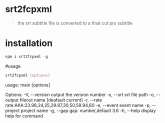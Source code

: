 # srt2fcpxml

> the srt subtitle file is converted to a final cut pro subtitle

# installation

```js
npm i srt2fcpxml -g
```

#usage

```bash
srt2fcpxml [options]
```

usage: main [options]

Options:
-V, --version output the version number
-s, --srt <source> srt file path
-o, --output <output> fileout name [deafault current]
-r, --rate <rate> rate:AKA:23.98,24,25,29.87,30,50,59.94,60
-e, --event <event> event name
-p, --project <project> project name
-g, --gap <gap> gap: number,default 3.6
-h, --help display help for command
